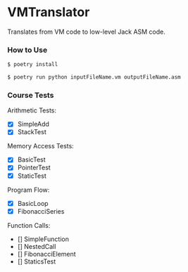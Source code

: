 # VMTranslator

Translates from VM code to low-level Jack ASM code.

### How to Use

```bash
$ poetry install
```

```bash
$ poetry run python inputFileName.vm outputFileName.asm
```


### Course Tests

Arithmetic Tests:
- [x] SimpleAdd
- [x] StackTest

Memory Access Tests:
- [x] BasicTest
- [x] PointerTest
- [x] StaticTest

Program Flow:
- [X] BasicLoop
- [X] FibonacciSeries

Function Calls:
- [] SimpleFunction
- [] NestedCall
- [] FibonacciElement
- [] StaticsTest
